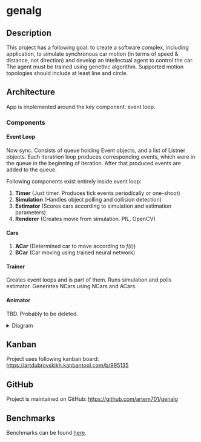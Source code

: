 # genalg

## Description
This project has a following goal: to create a software complex, including application, to simulate synchronous car motion (in terms of speed & distance, not direction) and develop an intellectual agent to control the car. The agent must be trained using genethic algorithm. Supported motion topologies should include at least line and circle.

## Architecture

App is implemented around the key component: event loop.

### Components

#### Event Loop
Now sync.
Consists of queue holding Event objects, and a list of Listner objects.
Each iteratrion loop produces corresponding events, which were in the queue in the beginning of iteration. After that produced events are added to the queue.

Following components exist entirely inside event loop:
1. **Timer** (Just timer. Produces tick events periodically or one-shoot)
1. **Simulation** (Handles object polling and collision detection)
1. **Estimator** (Scores cars according to simulation and estimation parameters)
1. **Renderer** (Creates movie from simulation. PIL, OpenCV)

#### Cars
1. **ACar** (Determined car to move according to _f(t)_)
2. **BCar** (Car moving using trained neural network)

#### Trainer
Creates event loops and is part of them. Runs simulation and polls estimator. Generates NCars using NCars and ACars.

#### Animator
TBD. Probably to be deleted. 
<details>
    <summary>Diagram</summary>
    <br>
    <img src="doc/architecture.png">
</details>

## Kanban
Project uses following kanban board: https://artdubrovskikh.kanbantool.com/b/995135

## GitHub
Project is maintained on GitHub: https://github.com/artem701/genalg

## Benchmarks
Benchmarks can be found [here](doc/benchmarks.md).                                                        
